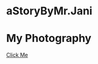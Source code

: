 # aStoryByMr.Jani
# My Photography 

<a href="https://royalphotographyjani.github.io/">Click Me</a>

